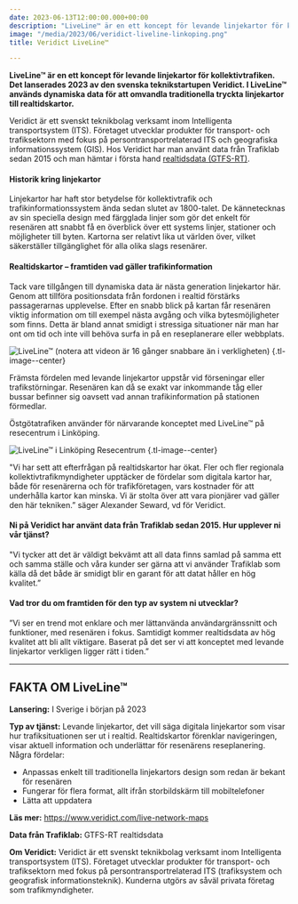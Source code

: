 ```yaml
---
date: 2023-06-13T12:00:00.000+00:00
description: "LiveLine™ är en ett koncept för levande linjekartor för kollektivtrafiken. Det lanserades 2023 av den svenska teknikstartupen Veridict. I LiveLine™ används dynamiska data för att omvandla traditionella tryckta linjekartor till realtidskartor."
image: "/media/2023/06/veridict-liveline-linkoping.png"
title: Veridict LiveLine™

---
```


**LiveLine™ är en ett koncept för levande linjekartor för kollektivtrafiken. Det lanserades 2023 av den svenska teknikstartupen Veridict. I LiveLine™ används
dynamiska data för att omvandla traditionella tryckta linjekartor till realtidskartor.**

Veridict är ett svenskt teknikbolag verksamt inom Intelligenta transportsystem (ITS). Företaget utvecklar produkter för transport- och trafiksektorn med fokus
på persontransportrelaterad ITS och geografiska informationssystem (GIS). Hos Veridict har man använt data från Trafiklab sedan 2015 och man hämtar i första
hand [realtidsdata (GTFS-RT)](/api/gtfs-datasets/gtfs-regional/).

#### Historik kring linjekartor

Linjekartor har haft stor betydelse för kollektivtrafik och trafikinformationssystem ända sedan slutet av 1800-talet. De kännetecknas av sin speciella design
med färgglada linjer som gör det enkelt för resenären att snabbt få en överblick över ett systems linjer, stationer och möjligheter till byten. Kartorna ser
relativt lika ut världen över, vilket säkerställer tillgänglighet för alla olika slags resenärer.

#### Realtidskartor – framtiden vad gäller trafikinformation

Tack vare tillgången till dynamiska data är nästa generation linjekartor här. Genom att tillföra positionsdata från fordonen i realtid förstärks passagerarnas
upplevelse. Efter en snabb blick på kartan får resenären viktig information om till exempel nästa avgång och vilka bytesmöjligheter som finns. Detta är bland
annat smidigt i stressiga situationer när man har ont om tid och inte vill behöva surfa in på en reseplanerare eller webbplats.

![LiveLine™ (notera att videon är 16 gånger snabbare än i verkligheten)](/media/2023/06/liveline-x16.gif "LiveLine™ (notera att videon är 16 gånger snabbare än i verkligheten)")
{.tl-image--center}

Främsta fördelen med levande linjekartor uppstår vid förseningar eller trafikstörningar. Resenären kan då se exakt var inkommande tåg eller bussar befinner sig
oavsett vad annan trafikinformation på stationen förmedlar.

Östgötatrafiken använder för närvarande konceptet med LiveLine™ på resecentrum i Linköping.

![LiveLine™ i Linköping Resecentrum](/media/2023/06/otraf-linkoping-resecentrum-liveline-2.png "LiveLine™ i Linköping Resecentrum")
{.tl-image--center}

"Vi har sett att efterfrågan på realtidskartor har ökat. Fler och fler regionala kollektivtrafikmyndigheter upptäcker de fördelar som digitala kartor har, både
för resenärerna och för trafikföretagen, vars kostnader för att underhålla kartor kan minska. Vi är stolta över att vara pionjärer vad gäller den här tekniken.”
säger Alexander Seward, vd för Veridict.

#### Ni på Veridict har använt data från Trafiklab sedan 2015. Hur upplever ni vår tjänst?

"Vi tycker att det är väldigt bekvämt att all data finns samlad på samma ett och samma ställe och våra kunder ser gärna att vi använder Trafiklab som källa då
det både är smidigt blir en garant för att datat håller en hög kvalitet.”

#### Vad tror du om framtiden för den typ av system ni utvecklar?

”Vi ser en trend mot enklare och mer lättanvända användargränssnitt och funktioner, med resenären i fokus. Samtidigt kommer realtidsdata av hög kvalitet att bli
allt viktigare. Baserat på det ser vi att konceptet med levande linjekartor verkligen ligger rätt i tiden.”

------------------------------------------------------------------------------------------------

## FAKTA OM LiveLine™

**Lansering:** I Sverige i början på 2023

**Typ av tjänst:** Levande linjekartor, det vill säga digitala linjekartor som visar hur trafiksituationen ser ut i realtid. Realtidskartor förenklar
navigeringen, visar aktuell information och underlättar för resenärens reseplanering. Några fördelar:

- Anpassas enkelt till traditionella linjekartors design som redan är bekant för resenären
- Fungerar för flera format, allt ifrån storbildskärm till mobiltelefoner
- Lätta att uppdatera

**Läs mer:** https://www.veridict.com/live-network-maps

**Data från Trafiklab:** GTFS-RT realtidsdata

**Om Veridict:** Veridict är ett svenskt teknikbolag verksamt inom Intelligenta transportsystem (ITS). Företaget utvecklar produkter för transport- och
trafiksektorn med fokus på persontransportrelaterad ITS (trafiksystem och geografisk informationsteknik). Kunderna utgörs av såväl privata företag som
trafikmyndigheter.  